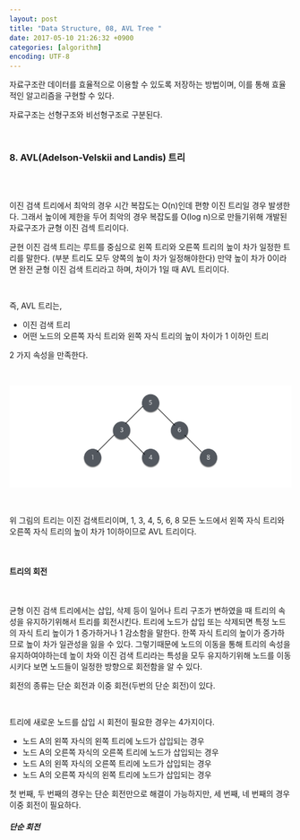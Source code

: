 ```yaml
---
layout: post
title: "Data Structure, 08, AVL Tree "
date: 2017-05-10 21:26:32 +0900
categories: [algorithm]
encoding: UTF-8
---
```


자료구조란 데이터를 효율적으로 이용할 수 있도록 저장하는 방법이며,
이를 통해 효율적인 알고리즘을 구현할 수 있다. 

자료구조는 선형구조와 비선형구조로 구분된다. 

<br/>


### 8. AVL(Adelson-Velskii and Landis) 트리 

<br/>
<br/>


이진 검색 트리에서 최악의 경우 시간 복잡도는 O(n)인데 편향 이진 트리일 경우 발생한다. 그래서 높이에 제한을 두어 최악의 경우 복잡도를 O(log n)으로
만들기위해 개발된 자료구조가 균형 이진 검섹 트리이다. 

균현 이진 검색 트리는 루트를 중심으로 왼쪽 트리와 오른쪽 트리의 높이 차가 일정한 트리를 말한다. (부분 트리도 모두 양쪽의 높이 차가 일정해야한다)
만약 높이 차가 0이라면 완전 균형 이진 검색 트리라고 하며, 차이가 1일 때 AVL 트리이다. 


<br/>

즉, AVL 트리는,

- 이진 검색 트리
- 어떤 노드의 오른쪽 자식 트리와 왼쪽 자식 트리의 높이 차이가 1 이하인 트리

2 가지 속성을 만족한다. 

<br/>

![branch Image](https://raw.githubusercontent.com/lee-seul/lee-seul.github.com/master/static/img/_posts/AVL_01.png)


<br/>

위 그림의 트리는 이진 검색트리이며, 1, 3, 4, 5, 6, 8 모든 노드에서 왼쪽 자식 트리와 오른쪽 자식 트리의 높이 차가 1이하이므로 
AVL 트리이다. 



<br/>


#### 트리의 회전 

<br/>

균형 이진 검색 트리에서는 삽입, 삭제 등이 일어나 트리 구조가 변하였을 때 트리의 속성을 유지하기위해서 트리를 회전시킨다. 
트리에 노드가 삽입 또는 삭제되면 특정 노드의 자식 트리 높이가 1 증가하거나 1 감소함을 말한다. 한쪽 자식 트리의 높이가 증가하므로 
높이 차가 일관성을 잃을 수 있다. 그렇기때문에 노드의 이동을 통해 트리의 속성을 유지하여야하는데 높이 차와 이진 검색 트리라는 특성을 모두 유지하기위해
노드를 이동시키다 보면 노드들이 일정한 방향으로 회전함을 알 수 있다. 

회전의 종류는 단순 회전과 이중 회전(두번의 단순 회전)이 있다.


<br/>

트리에 새로운 노드를 삽입 시 회전이 필요한 경우는 4가지이다. 

- 노드 A의 왼쪽 자식의 왼쪽 트리에 노드가 삽입되는 경우
- 노드 A의 오른쪽 자식의 오른쪽 트리에 노드가 삽입되는 경우
- 노드 A의 왼쪽 자식의 오른쪽 트리에 노드가 삽입되는 경우
- 노드 A의 오른쪽 자식의 왼쪽 트리에 노드가 삽입되는 경우


첫 번째, 두 번째의 경우는 단순 회전만으로 해결이 가능하지만, 세 번째, 네 번째의 경우 이중 회전이 필요하다. 



##### 단순 회전 

<br/>




<br/>
<br/>

